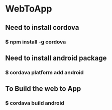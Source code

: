 # WebToApp

## Need to install cordova

### $ npm install -g cordova

## Need to install android package
### $ cordava  platform add android

## To Build the web to App

### $ cordava build android
